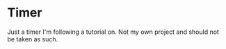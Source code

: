 # Timer

Just a timer I'm following a tutorial on.
Not my own project and should not be taken as such.

